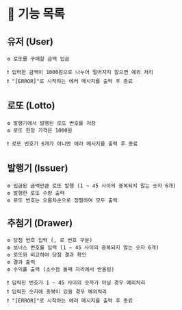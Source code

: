 # 📄 기능 목록

## 유저 (User)

    ⚙ 로또를 구매할 금액 입금

    ❗ 입력한 금액이 1000원으로 나누어 떨어지지 않으면 예외 처리
    ❗ "[ERROR]"로 시작하는 에러 메시지를 출력 후 종료

## 로또 (Lotto)

    ⚙ 발행기에서 발행된 로또 번호를 저장
    ⚙ 로또 한장 가격은 1000원

    ❗ 로또 번호가 6개가 아니면 에러 메시지를 출력 후 종료

## 발행기 (Issuer)

    ⚙ 입금된 금액만큼 로또 발행 (1 ~ 45 사이의 중복되지 않는 숫자 6개)
    ⚙ 발행한 로또 수량 출력
    ⚙ 로또 번호는 오름차순으로 정렬하여 모두 출력

## 추첨기 (Drawer)

    ⚙ 당첨 번호 입력 (, 로 번호 구분)
    ⚙ 보너스 번호를 입력 (1 ~ 45 사이의 중복되지 않는 숫자 6개)
    ⚙ 로또와 비교하여 당첨 결과 확인
    ⚙ 결과 출력
    ⚙ 수익률 출력 (소수점 둘째 자리에서 반올림)

    ❗ 입력된 번호가 1 ~ 45 사이의 숫자가 아닐 경우 예외처리
    ❗ 입력한 숫자에 중복이 있을 경우 예외처리
    ❗ "[ERROR]"로 시작하는 에러 메시지를 출력 후 종료

